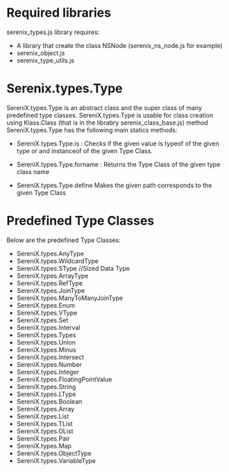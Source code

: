 # Required libraries
serenix_types.js library requires:
- A library that create the class NSNode (serenix_ns_node.js for example)
- serenix_object.js
- serenix_type_utils.js

# Serenix.types.Type
SereniX.types.Type is an abstract class and the super class of many predefined type classes. SereniX.types.Type is usable for class creation using Klass.Class (that is in the librabry serenix_class_base.js) method
SereniX.types.Type has the following main statics methods:

- SereniX.types.Type.is : Checks if the given value is typeof of the given type or and instanceof of the given Type Class.

- SereniX.types.Type.forname : Returns the Type Class of the given type class name

- SereniX.types.Type.define Makes the given path corresponds to the given Type Class

# Predefined Type Classes

Below are the predefined Type Classes:

- SereniX.types.AnyType
- SereniX.types.WildcardType
- SereniX.types.SType //Sized Data Type
- SereniX.types.ArrayType
- SereniX.types.RefType
- SereniX.types.JoinType
- SereniX.types.ManyToManyJoinType
- SereniX.types.Enum
- SereniX.types.VType
- SereniX.types.Set
- SereniX.types.Interval
- SereniX.types.Types
- SereniX.types.Union
- SereniX.types.Minus
- SereniX.types.Intersect
- SereniX.types.Number
- SereniX.types.Integer
- SereniX.types.FloatingPointValue
- SereniX.types.String
- SereniX.types.LType
- SereniX.types.Boolean
- SereniX.types.Array
- SereniX.types.List
- SereniX.types.TList
- SereniX.types.OList
- SereniX.types.Pair
- SereniX.types.Map
- SereniX.types.ObjectType
- SereniX.types.VariableType
